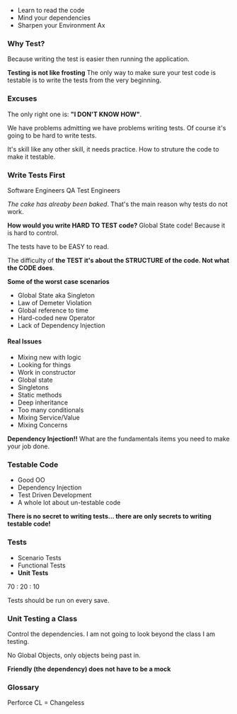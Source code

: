 + Learn to read the code 
+ Mind your dependencies
+ Sharpen your Environment Ax

### Why Test?

Because writing the test is easier then running the application.

**Testing is not like frosting**
The only way to make sure your test code is testable is to write the tests from the very beginning.

### Excuses

The only right one is: **"I DON'T KNOW HOW"**.

We have problems admitting we have problems writing tests. Of course it's going to be hard to write tests.

It's skill like any other skill, it needs practice. How to struture the code to make it testable.

### Write Tests First

Software Engineers
QA
Test Engineers

*The cake has alreaby been baked*. That's the main reason why tests do not work.

**How would you write HARD TO TEST code?**
Global State code! Because it is hard to control.

The tests have to be EASY to read. 

The difficulty of **the TEST it's about the STRUCTURE of the code. Not what the CODE does**.

**Some of the worst case scenarios**
+ Global State aka Singleton
+ Law of Demeter Violation
+ Global reference to time
+ Hard-coded new Operator
+ Lack of Dependency Injection

#### Real Issues

+ Mixing new with logic
+ Looking for things
+ Work in constructor
+ Global state
+ Singletons
+ Static methods
+ Deep inheritance
+ Too many conditionals
+ Mixing Service/Value
+ Mixing Concerns

**Dependency Injection!!**
What are the fundamentals items you need to make your job done.

### Testable Code

+ Good OO
+ Dependency Injection
+ Test Driven Development
+ A whole lot about un-testable code

**There is no secret to writing tests... there are only secrets to writing testable code!**

### Tests

+ Scenario Tests
+ Functional Tests
+ **Unit Tests**

70 : 20 : 10

Tests should be run on every save.

### Unit Testing a Class

Control the dependencies. I am not going to look beyond the class I am testing.

No Global Objects, only objects being past in.

**Friendly (the dependency) does not have to be a mock**

### Glossary

Perforce
CL = Changeless